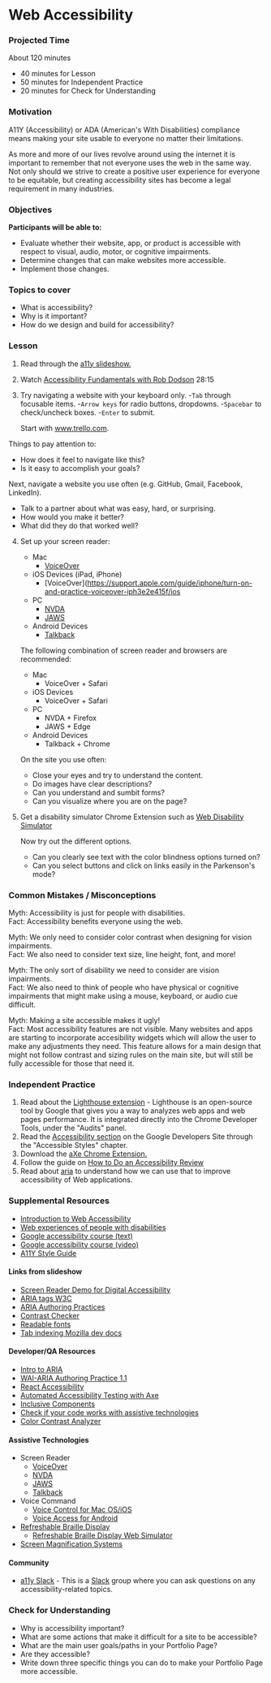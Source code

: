 # Web Accessibility

### Projected Time

About 120 minutes

- 40 minutes for Lesson
- 50 minutes for Independent Practice
- 20 minutes for Check for Understanding

### Motivation

A11Y (Accessibility) or ADA (American's With Disabilities) compliance means making your site usable to everyone no matter their limitations.

As more and more of our lives revolve around using the internet it is important to remember that not everyone uses the web in the same way. Not only should we strive to create a positive user experience for everyone to be equitable, but creating accessibility sites has become a legal requirement in many industries.

### Objectives

**Participants will be able to:**

- Evaluate whether their website, app, or product is accessible with respect to visual, audio, motor, or cognitive impairments.
- Determine changes that can make websites more accessible.
- Implement those changes.

### Topics to cover

- What is accessibility?
- Why is it important?
- How do we design and build for accessibility?

### Lesson

1. Read through the [a11y slideshow.](https://docs.google.com/presentation/d/1b0WNXL2pcw7XwcuF2k4M0ZqzIt-iUpnAQiQZ60BzyFI/edit?usp=sharing)

2. Watch [Accessibility Fundamentals with Rob Dodson](https://www.youtube.com/watch?v=z8xUCzToff8) 28:15

3. Try navigating a website with your keyboard only.
   -`Tab` through focusable items.
   -`Arrow keys` for radio buttons, dropdowns.
   -`Spacebar` to check/uncheck boxes.
   -`Enter` to submit.
   
   Start with www.trello.com.

 Things to pay attention to:

  - How does it feel to navigate like this?
  - Is it easy to accomplish your goals?

  Next, navigate a website you use often (e.g. GitHub, Gmail, Facebook, LinkedIn).

  - Talk to a partner about what was easy, hard, or surprising.
  - How would you make it better?
  - What did they do that worked well?

4. Set up your screen reader:
    - Mac
      - [VoiceOver](https://support.apple.com/guide/voiceover/welcome/mac)
    - iOS Devices (iPad, iPhone)
      - [VoiceOver](https://support.apple.com/guide/iphone/turn-on-and-practice-voiceover-iph3e2e415f/ios
    - PC
      - [NVDA](https://www.nvaccess.org/files/nvda/documentation/userGuide.html)
      - [JAWS](https://support.freedomscientific.com/Content/Documents/Manuals/JAWS/JAWS-Quick-Start-Guide.pdf)
    - Android Devices
      - [Talkback](https://support.google.com/accessibility/android/answer/6283677?hl=en)

    The following combination of screen reader and browsers are recommended:
    - Mac
      - VoiceOver + Safari
    - iOS Devices
      - VoiceOver + Safari
    - PC
      - NVDA + Firefox
      - JAWS + Edge
    - Android Devices
      - Talkback + Chrome
    
    On the site you use often:
    - Close your eyes and try to understand the content.
    - Do images have clear descriptions?
    - Can you understand and sumbit forms?
    - Can you visualize where you are on the page?
    
5. Get a disability simulator Chrome Extension such as [Web Disability Simulator](https://chrome.google.com/webstore/detail/web-disability-simulator/olioanlbgbpmdlgjnnampnnlohigkjla?hl=en)
  
    Now try out the different options.
    - Can you clearly see text with the color blindness options turned on?
    - Can you select buttons and click on links easily in the Parkenson's mode?



### Common Mistakes / Misconceptions

Myth: Accessibility is just for people with disabilities.<br>
Fact: Accessibility benefits everyone using the web.

Myth: We only need to consider color contrast when designing for vision impairments.<br>
Fact: We also need to consider text size, line height, font, and more!

Myth: The only sort of disability we need to consider are vision impairments.<br>
Fact: We also need to think of people who have physical or cognitive impairments that might make using a mouse, keyboard, or audio cue difficult.

Myth: Making a site accessible makes it ugly!<br>
Fact: Most accessibility features are not visible. Many websites and apps are starting to incorporate accesibility widgets which will allow the user to make any adjustments they need. This feature allows for a main design that might not follow contrast and sizing rules on the main site, but will still be fully accessible for those that need it.

### Independent Practice

1. Read about the [Lighthouse extension](https://github.com/GoogleChrome/lighthouse) - Lighthouse is an open-source tool by Google that gives you a way to analyzes web apps and web pages performance. It is integrated directly into the Chrome Developer Tools, under the "Audits" panel.
2. Read the [Accessibility section](https://developers.google.com/web/fundamentals/accessibility/) on the Google Developers Site through the "Accessible Styles" chapter.
3. Download the [aXe Chrome Extension.](https://chrome.google.com/webstore/detail/axe/lhdoppojpmngadmnindnejefpokejbdd)
4. Follow the guide on [How to Do an Accessibility Review](https://developers.google.com/web/fundamentals/accessibility/how-to-review)
5. Read about [aria](accessibility/aria.md) to understand how we can use that to improve accessibility of Web applications.

### Supplemental Resources

- [Introduction to Web Accessibility](https://www.creativebloq.com/netmag/simple-introduction-web-accessibility-7116888)
- [Web experiences of people with disabilities](https://webaim.org/intro/#people)
- [Google accessibility course (text)](https://developers.google.com/web/fundamentals/accessibility/)
- [Google accessibility course (video)](https://www.udacity.com/course/web-accessibility--ud891)
- [A11Y Style Guide](https://a11y-style-guide.com/style-guide/)

#### Links from slideshow
- [Screen Reader Demo for Digital Accessibility](https://www.youtube.com/watch?v=dEbl5jvLKGQ)
- [ARIA tags W3C](https://www.w3.org/TR/html-aria/)
- [ARIA Authoring Practices](https://www.w3.org/TR/wai-aria-practices-1.1/)
- [Contrast Checker](https://webaim.org/resources/contrastchecker/)
- [Readable fonts](https://thrive.design/best-fonts-for-reading-easiest-to-read-online-design-fonts/)
- [Tab indexing Mozilla dev docs](https://developer.mozilla.org/en-US/docs/Web/HTML/Global_attributes/tabindex)

#### Developer/QA Resources
- [Intro to ARIA](https://www.w3.org/WAI/standards-guidelines/aria/)
- [WAI-ARIA Authoring Practice 1.1](https://www.w3.org/TR/wai-aria-practices-1.1/)
- [React Accessibility](https://reactjs.org/docs/accessibility.html)
- [Automated Accessibility Testing with Axe](https://github.com/dequelabs/axe-core)
- [Inclusive Components](https://inclusive-components.design/)
- [Check if your code works with assistive technologies](https://a11ysupport.io/)
- [Color Contrast Analyzer](https://www.tpgi.com/color-contrast-checker/)

#### Assistive Technologies
- Screen Reader
  - [VoiceOver](https://webaim.org/articles/voiceover/)
  - [NVDA](https://webaim.org/articles/nvda/)
  - [JAWS](https://webaim.org/articles/jaws/)
  - [Talkback](https://webaim.org/articles/talkback/)
- Voice Command
  - [Voice Control for Mac OS/iOS](https://support.apple.com/en-us/HT210539)
  - [Voice Access for Android](https://support.google.com/accessibility/android/answer/6151848?hl=en)
- [Refreshable Braille Display](https://en.wikipedia.org/wiki/Refreshable_braille_display)
  - [Refreshable Braille Display Web Simulator](https://swidjaja.github.io/Refreshable-Braille-Display-Simulator/)
- [Screen Magnification Systems](https://www.afb.org/node/16207/screen-magnification-systems)


#### Community
- [a11y Slack](https://web-a11y.slack.com/) - This is a [Slack](https://slack.com/) group where you can ask questions on any accessibility-related topics.



### Check for Understanding

- Why is accessibility important?
- What are some actions that make it difficult for a site to be accessible?
- What are the main user goals/paths in your Portfolio Page?
- Are they accessible?
- Write down three specific things you can do to make your Portfolio Page more accessible.
